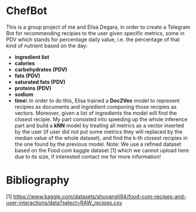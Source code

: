 # ChefBot
This is a group project of me and Elisa Degara, in order to create a Telegram Bot for recommending recipies to the user given specific metrics, some in PDV which stands for percentage daily value, i.e. the percentage of that kind of nutrient based on the day:
 - **ingredient list**
 - **calories**
 - **carbohydrates (PDV)**
 - **fats (PDV)**
 - **saturated fats (PDV)**
 - **proteins (PDV)**
 - **sodium**
 - **time**\\
In order to do this, Elisa trained a **Doc2Vec** model to represent recipies as documents and ingredient componing those recipies as vectors. Moreover, given a list of ingredients the model will find the closest recipie. My part consisted into speeding up the whole inference part and build a **kNN** model by treating all metrics as a vector inserted by the user (if user did not put some metrics they will replaced by the median value of the whole dataset), and find the k-th closest recipies in the one found by the previous model.
Note: We use a refined dataset based on the Food.com kaggle dataset [1] which we cannot upload here due to its size, if interested contact me for more information!

# Bibliography
[1] https://www.kaggle.com/datasets/shuyangli94/food-com-recipes-and-user-interactions/data?select=RAW_recipes.csv
